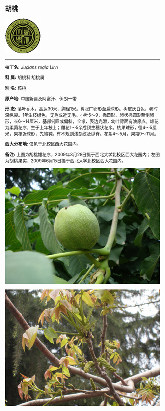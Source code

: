 ## 胡桃

![西北大学校园网络植物志](JPG/nwu.gif)

---

**拉丁名:**  _Juglans regia Linn_

**科 属:** 胡桃科 胡桃属

**别 名:** 核桃

**原产地:** 中国新疆及阿富汗、伊朗一带

**形  态:** 落叶乔木，高达30米，胸径1米。树冠广卵形至扁球形。树皮灰白色，老时深纵裂。1年生枝绿色，无毛或近无毛。小叶5～9，椭圆形、卵状椭圆形至倒卵形，长6～14厘米，基部钝圆或偏斜，全缘，表边光滑，幼叶背面有油腺点。雄花为柔荑花序，生于上年枝上；雌花1～5朵成顶生穗状花序。核果球形，径4～5厘米，果核近球形，先端钝，有不规则浅刻纹及纵脊。花期4～5月，果期9～11月。　　　

**西大分布地:** 仅见于北校区西大花园内。 

**备注:** 上图为胡桃雄花序，2009年3月28日摄于西北大学北校区西大花园内；左图为胡桃果实，2009年6月15日摄于西北大学北校区西大花园内。

![胡桃](JPG/胡桃.JPG) 

![胡桃](JPG/胡桃1.JPG) 

